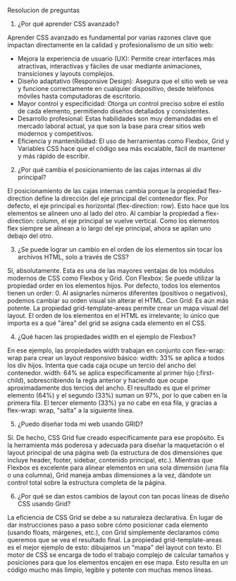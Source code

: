 Resolucion de preguntas

1. ¿Por qué aprender CSS avanzado?

Aprender CSS avanzado es fundamental por varias razones clave que impactan directamente en la calidad y profesionalismo de un sitio web:

- Mejora la experiencia de usuario (UX): Permite crear interfaces más atractivas, interactivas y fáciles de usar mediante animaciones, transiciones y layouts complejos.
- Diseño adaptativo (Responsive Design): Asegura que el sitio web se vea y funcione correctamente en cualquier dispositivo, desde teléfonos móviles hasta computadoras de escritorio.
- Mayor control y especificidad: Otorga un control preciso sobre el estilo de cada elemento, permitiendo diseños detallados y consistentes.
- Desarrollo profesional: Estas habilidades son muy demandadas en el mercado laboral actual, ya que son la base para crear sitios web modernos y competitivos.
- Eficiencia y mantenibilidad: El uso de herramientas como Flexbox, Grid y Variables CSS hace que el código sea más escalable, fácil de mantener y más rápido de escribir.

2. ¿Por qué cambia el posicionamiento de las cajas internas al div principal?
   
El posicionamiento de las cajas internas cambia porque la propiedad flex-direction define la dirección del eje principal del contenedor flex.
Por defecto, el eje principal es horizontal (flex-direction: row). Esto hace que los elementos se alineen uno al lado del otro.
Al cambiar la propiedad a flex-direction: column, el eje principal se vuelve vertical. Como los elementos flex siempre se alinean a lo largo del eje principal, ahora se apilan uno debajo del otro.

3. ¿Se puede lograr un cambio en el orden de los elementos sin tocar los archivos HTML, solo a través de CSS?
 
Sí, absolutamente. Esta es una de las mayores ventajas de los módulos modernos de CSS como Flexbox y Grid.
Con Flexbox: Se puede utilizar la propiedad order en los elementos hijos. Por defecto, todos los elementos tienen un order: 0. Al asignarles números diferentes (positivos o negativos), podemos cambiar su orden visual sin alterar el HTML.
Con Grid: Es aún más potente. La propiedad grid-template-areas permite crear un mapa visual del layout. El orden de los elementos en el HTML es irrelevante; lo único que importa es a qué "área" del grid se asigna cada elemento en el CSS.

4. ¿Qué hacen las propiedades width en el ejemplo de Flexbox?

En ese ejemplo, las propiedades width trabajan en conjunto con flex-wrap: wrap para crear un layout responsivo básico:
width: 33% se aplica a todos los div hijos. Intenta que cada caja ocupe un tercio del ancho del contenedor.
width: 64% se aplica específicamente al primer hijo (:first-child), sobrescribiendo la regla anterior y haciendo que ocupe aproximadamente dos tercios del ancho.
El resultado es que el primer elemento (64%) y el segundo (33%) suman un 97%, por lo que caben en la primera fila. El tercer elemento (33%) ya no cabe en esa fila, y gracias a flex-wrap: wrap, "salta" a la siguiente línea.

5. ¿Puedo diseñar toda mi web usando GRID?

Sí. De hecho, CSS Grid fue creado específicamente para ese propósito. Es la herramienta más poderosa y adecuada para diseñar la maquetación o el layout principal de una página web (la estructura de dos dimensiones que incluye header, footer, sidebar, contenido principal, etc.).
Mientras que Flexbox es excelente para alinear elementos en una sola dimensión (una fila o una columna), Grid maneja ambas dimensiones a la vez, dándote un control total sobre la estructura completa de la página.

6. ¿Por qué se dan estos cambios de layout con tan pocas líneas de diseño CSS usando Grid?

La eficiencia de CSS Grid se debe a su naturaleza declarativa. En lugar de dar instrucciones paso a paso sobre cómo posicionar cada elemento (usando floats, márgenes, etc.), con Grid simplemente declaramos cómo queremos que se vea el resultado final.
La propiedad grid-template-areas es el mejor ejemplo de esto: dibujamos un "mapa" del layout con texto. El motor de CSS se encarga de todo el trabajo complejo de calcular tamaños y posiciones para que los elementos encajen en ese mapa. Esto resulta en un código mucho más limpio, legible y potente con muchas menos líneas.
